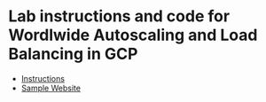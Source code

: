 # Lab instructions and code for Wordlwide Autoscaling and Load Balancing in GCP
* [Instructions](./gcp-lb.pdf)
* [Sample Website](./https://programmingmentor.github.io/gcp-lb-lab)
